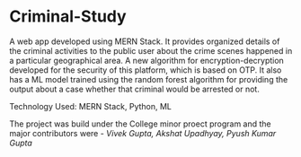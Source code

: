 # Criminal-Study

A web app developed using MERN Stack. It provides organized details of the criminal activities to the public user about the crime scenes happened in a particular geographical area. A new algorithm for encryption-decryption developed for the security of this platform, which is based on OTP. It also has a ML model trained using the random forest algorithm for providing the output about a case whether that criminal would be arrested or not.

Technology Used: MERN Stack, Python, ML

The project was build under the College minor proect program and the major contributors were -
*Vivek Gupta, Akshat Upadhyay, Pyush Kumar Gupta*
